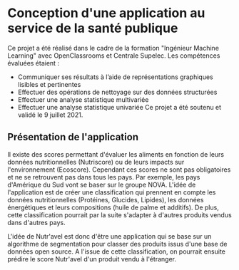 # Conception d'une application au service de la santé publique

Ce projet a été réalisé dans le cadre de la formation "Ingénieur Machine Learning" avec OpenClassrooms et Centrale Supelec.
Les compétences évaluées étaient : 
- Communiquer ses résultats à l’aide de représentations graphiques lisibles et pertinentes
- Effectuer des opérations de nettoyage sur des données structurées
- Effectuer une analyse statistique multivariée
- Effectuer une analyse statistique univariée
Ce projet a été soutenu et validé le 9 juillet 2021. 

## Présentation de l'application

Il existe des scores permettant d'évaluer les aliments en fonction de leurs données nutritionnelles (Nutriscore) ou de leurs impacts sur l'environnement (Ecoscore).
Cependant ces scores ne sont pas obligatoires et ne se retrouvent pas dans tous les pays. Par exemple, les pays d'Amérique du Sud vont se baser sur le groupe NOVA.
L'idée de l'application est de créer une classification qui prennent en compte les données nutritionnelles (Protéines, Glucides, Lipides), les données énergétiques et leurs compositions (huile de palme et additifs).
De plus, cette classification pourrait par la suite s'adapter à d'autres produits vendus dans d'autres pays.

L'idée de Nutr'avel est donc d'être une application qui se base sur un algorithme de segmentation pour classer des produits issus d'une base de données open source.
A l'issue de cette classification, on pourrait ensuite prédire le score Nutr'avel d'un produit vendu à l'étranger. 